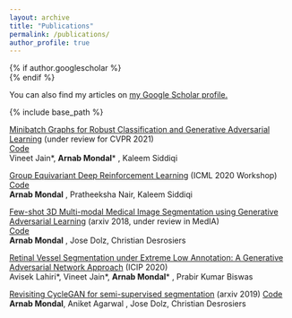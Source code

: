 ```yaml
---
layout: archive
title: "Publications"
permalink: /publications/
author_profile: true
---
```


{% if author.googlescholar %}  
{% endif %}

You can also find my articles on <u><a href="{{author.googlescholar}}">my Google Scholar profile</a>.</u>

{% include base_path %}

[Minibatch Graphs for Robust Classification and Generative Adversarial Learning](https://arxiv.org/abs/2007.03437)
(under review for CVPR 2021)  
[Code](https://github.com/arnab39)\
Vineet Jain\*, **Arnab Mondal**\* , Kaleem Siddiqi

[Group Equivariant Deep Reinforcement Learning](https://arxiv.org/abs/2007.03437)
(ICML 2020 Workshop)  
[Code](https://github.com/arnab39/EquivariantDQN)\
**Arnab Mondal** , Pratheeksha Nair, Kaleem Siddiqi

[Few-shot 3D Multi-modal Medical Image Segmentation using Generative Adversarial Learning](https://arxiv.org/abs/1810.12241)
(arxiv 2018, under review in MedIA)  
[Code](https://github.com/arnab39/FewShot_GAN-Unet3D)\
**Arnab Mondal** , Jose Dolz, Christian Desrosiers

[Retinal Vessel Segmentation under Extreme Low Annotation: A Generative Adversarial Network Approach](https://arxiv.org/pdf/1809.01348.pdf)
(ICIP 2020)  
Avisek Lahiri\*, Vineet Jain\*, **Arnab Mondal**\* , Prabir Kumar Biswas

[Revisiting CycleGAN for semi-supervised segmentation](https://arxiv.org/abs/1908.11569)
(arxiv 2019)
[Code](https://github.com/arnab39/Semi-supervised-segmentation-cycleGAN)\
**Arnab Mondal**, Aniket Agarwal , Jose Dolz, Christian Desrosiers
